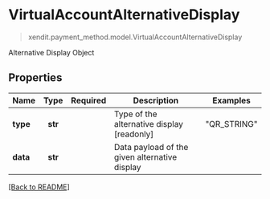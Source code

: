 # VirtualAccountAlternativeDisplay
> xendit.payment_method.model.VirtualAccountAlternativeDisplay

Alternative Display Object

## Properties
| Name | Type | Required | Description | Examples |
|------------|:-------------:|:-------------:|-------------|:-------------:|
| **type** | **str** | | Type of the alternative display [readonly]  | "QR_STRING" |
| **data** | **str** | | Data payload of the given alternative display  |  |


[[Back to README]](../../README.md)


